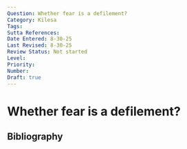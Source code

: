 ```yaml
---
Question: Whether fear is a defilement?
Category: Kilesa
Tags: 
Sutta References: 
Date Entered: 8-30-25
Last Revised: 8-30-25
Review Status: Not started
Level: 
Priority: 
Number: 
Draft: true
---
```


# Whether fear is a defilement?

## Bibliography

<!-- 

Notes:



 -->